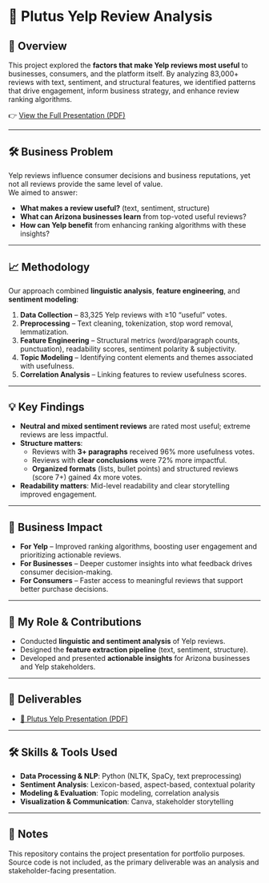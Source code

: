 # 📝 Plutus Yelp Review Analysis

## 🚀 Overview
This project explored the **factors that make Yelp reviews most useful** to businesses, consumers, and the platform itself. By analyzing 83,000+ reviews with text, sentiment, and structural features, we identified patterns that drive engagement, inform business strategy, and enhance review ranking algorithms.

👉 [View the Full Presentation (PDF)](Plutus%20Yelp%20Presentation%20.pdf)

---

## 🛠 Business Problem
Yelp reviews influence consumer decisions and business reputations, yet not all reviews provide the same level of value.  
We aimed to answer:
- **What makes a review useful?** (text, sentiment, structure)  
- **What can Arizona businesses learn** from top-voted useful reviews?  
- **How can Yelp benefit** from enhancing ranking algorithms with these insights?  

---

## 📈 Methodology
Our approach combined **linguistic analysis**, **feature engineering**, and **sentiment modeling**:
1. **Data Collection** – 83,325 Yelp reviews with ≥10 “useful” votes.  
2. **Preprocessing** – Text cleaning, tokenization, stop word removal, lemmatization.  
3. **Feature Engineering** – Structural metrics (word/paragraph counts, punctuation), readability scores, sentiment polarity & subjectivity.  
4. **Topic Modeling** – Identifying content elements and themes associated with usefulness.  
5. **Correlation Analysis** – Linking features to review usefulness scores.  

---

## 💡 Key Findings
- **Neutral and mixed sentiment reviews** are rated most useful; extreme reviews are less impactful.  
- **Structure matters**:  
  - Reviews with **3+ paragraphs** received 96% more usefulness votes.  
  - Reviews with **clear conclusions** were 72% more impactful.  
  - **Organized formats** (lists, bullet points) and structured reviews (score 7+) gained 4x more votes.  
- **Readability matters**: Mid-level readability and clear storytelling improved engagement.  

---

## 🎯 Business Impact
- **For Yelp** – Improved ranking algorithms, boosting user engagement and prioritizing actionable reviews.  
- **For Businesses** – Deeper customer insights into what feedback drives consumer decision-making.  
- **For Consumers** – Faster access to meaningful reviews that support better purchase decisions.  

---

## 👤 My Role & Contributions
- Conducted **linguistic and sentiment analysis** of Yelp reviews.  
- Designed the **feature extraction pipeline** (text, sentiment, structure).  
- Developed and presented **actionable insights** for Arizona businesses and Yelp stakeholders.  

---

## 📂 Deliverables
- [📑 Plutus Yelp Presentation (PDF)](Plutus%20Yelp%20Presentation%20(1).pdf)

---

## 🛠 Skills & Tools Used
- **Data Processing & NLP**: Python (NLTK, SpaCy, text preprocessing)  
- **Sentiment Analysis**: Lexicon-based, aspect-based, contextual polarity  
- **Modeling & Evaluation**: Topic modeling, correlation analysis  
- **Visualization & Communication**: Canva, stakeholder storytelling  

---

## 📌 Notes
This repository contains the project presentation for portfolio purposes. Source code is not included, as the primary deliverable was an analysis and stakeholder-facing presentation.
